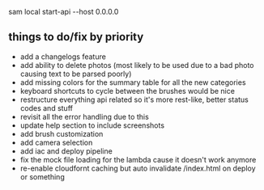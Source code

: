 sam local start-api --host 0.0.0.0

## things to do/fix by priority
* add a changelogs feature
* add ability to delete photos (most likely to be used due to a bad photo causing text to be parsed poorly)
* add missing colors for the summary table for all the new categories
* keyboard shortcuts to cycle between the brushes would be nice
* restructure everything api related so it's more rest-like, better status codes and stuff
* revisit all the error handling due to this
* update help section to include screenshots
* add brush customization
* add camera selection
* add iac and deploy pipeline
* fix the mock file loading for the lambda cause it doesn't work anymore
* re-enable cloudfornt caching but auto invalidate /index.html on deploy or something

